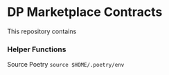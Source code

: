 DP Marketplace Contracts
===

This repository contains

### Helper Functions
Source Poetry
`source $HOME/.poetry/env`